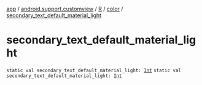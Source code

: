 [app](../../../index.md) / [android.support.customview](../../index.md) / [R](../index.md) / [color](index.md) / [secondary_text_default_material_light](./secondary_text_default_material_light.md)

# secondary_text_default_material_light

`static val secondary_text_default_material_light: `[`Int`](https://kotlinlang.org/api/latest/jvm/stdlib/kotlin/-int/index.html)
`static val secondary_text_default_material_light: `[`Int`](https://kotlinlang.org/api/latest/jvm/stdlib/kotlin/-int/index.html)